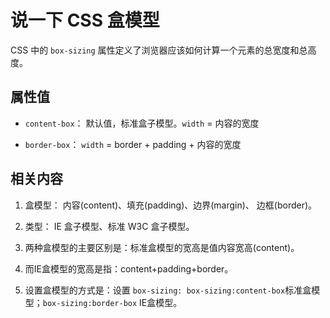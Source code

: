 # 说一下 CSS 盒模型

CSS 中的 `box-sizing` 属性定义了浏览器应该如何计算一个元素的总宽度和总高度。

## 属性值

- `content-box`： 默认值，标准盒子模型。`width` = 内容的宽度

- `border-box`： `width` = border + padding + 内容的宽度

## 相关内容

1. 盒模型： 内容(content)、填充(padding)、边界(margin)、 边框(border)。

2. 类型： IE 盒子模型、标准 W3C 盒子模型。

3. 两种盒模型的主要区别是：标准盒模型的宽高是值内容宽高(content)。

4. 而IE盒模型的宽高是指：content+padding+border。

5. 设置盒模型的方式是：设置 `box-sizing: box-sizing:content-box`标准盒模型；`box-sizing:border-box` IE盒模型。
